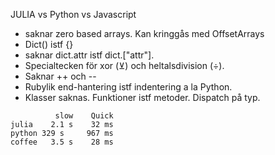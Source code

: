 JULIA vs Python vs Javascript

* saknar zero based arrays. Kan kringgås med OffsetArrays
* Dict() istf {}
* saknar dict.attr istf dict.["attr"].
* Specialtecken för xor (⊻) och heltalsdivision (÷).
* Saknar ++ och --
* Rubylik end-hantering istf indentering a la Python.
* Klasser saknas. Funktioner istf metoder. Dispatch på typ.

```
          slow    Quick
julia    2.1 s    32 ms
python 329 s     967 ms
coffee   3.5 s    28 ms
```
